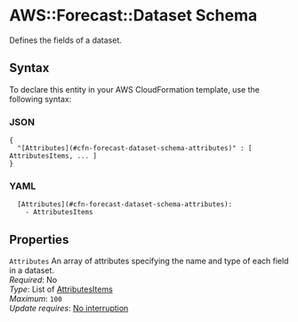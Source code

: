 # AWS::Forecast::Dataset Schema<a name="aws-properties-forecast-dataset-schema"></a>

Defines the fields of a dataset\.

## Syntax<a name="aws-properties-forecast-dataset-schema-syntax"></a>

To declare this entity in your AWS CloudFormation template, use the following syntax:

### JSON<a name="aws-properties-forecast-dataset-schema-syntax.json"></a>

```
{
  "[Attributes](#cfn-forecast-dataset-schema-attributes)" : [ AttributesItems, ... ]
}
```

### YAML<a name="aws-properties-forecast-dataset-schema-syntax.yaml"></a>

```
  [Attributes](#cfn-forecast-dataset-schema-attributes):
    - AttributesItems
```

## Properties<a name="aws-properties-forecast-dataset-schema-properties"></a>

`Attributes` <a name="cfn-forecast-dataset-schema-attributes"></a>
An array of attributes specifying the name and type of each field in a dataset\.  
_Required_: No  
_Type_: List of [AttributesItems](aws-properties-forecast-dataset-attributesitems.md)  
_Maximum_: `100`  
_Update requires_: [No interruption](https://docs.aws.amazon.com/AWSCloudFormation/latest/UserGuide/using-cfn-updating-stacks-update-behaviors.html#update-no-interrupt)
